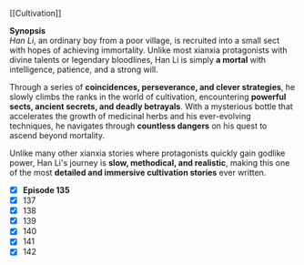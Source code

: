[[Cultivation]]

**Synopsis**  
_Han Li_, an ordinary boy from a poor village, is recruited into a small sect with hopes of achieving immortality. Unlike most xianxia protagonists with divine talents or legendary bloodlines, Han Li is simply **a mortal** with intelligence, patience, and a strong will.

Through a series of **coincidences, perseverance, and clever strategies**, he slowly climbs the ranks in the world of cultivation, encountering **powerful sects, ancient secrets, and deadly betrayals**. With a mysterious bottle that accelerates the growth of medicinal herbs and his ever-evolving techniques, he navigates through **countless dangers** on his quest to ascend beyond mortality.

Unlike many other xianxia stories where protagonists quickly gain godlike power, Han Li's journey is **slow, methodical, and realistic**, making this one of the most **detailed and immersive cultivation stories** ever written.

- [x] **Episode 135**  
- [x] 137
- [x] 138
- [x] 139
- [x] 140
- [x] 141
- [x] 142
